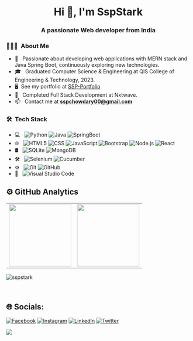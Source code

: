 <h1 align="center">Hi 👋, I'm SspStark</h1>
<h3 align="center">A passionate Web developer from India</h3>

<h3> 👨🏻‍💻 &nbsp;About Me </h3>

- 🤔 &nbsp; Passionate about developing web applications with MERN stack and Java Spring Boot, continuously exploring new technologies.
- 🎓 &nbsp; Graduated Computer Science & Engineering at QIS College of Engineering & Technology, 2023.
- 🖥️  See my portfolio at [SSP-Portfolio](https://ssp-portfolio.vercel.app/)
- 🌱 &nbsp; Completed Full Stack Development at Nxtwave.
- 📫 &nbsp; Contact me at **sspchowdary00@gmail.com**

<h3> 🛠 &nbsp;Tech Stack</h3>

- 💻 &nbsp;
  ![Python](https://img.shields.io/badge/-Python-333333?style=flat&logo=python)
  ![Java](https://img.shields.io/badge/-Java-333333?style=flat&logo=java)
  ![SpringBoot](https://img.shields.io/badge/-SpringBoot-333333?style=flat&logo=SpringBoot)
- 🌐 &nbsp;
  ![HTML5](https://img.shields.io/badge/-HTML5-333333?style=flat&logo=HTML5)
  ![CSS](https://img.shields.io/badge/-CSS-333333?style=flat&logo=CSS3&logoColor=1572B6)
  ![JavaScript](https://img.shields.io/badge/-JavaScript-333333?style=flat&logo=javascript)
  ![Bootstrap](https://img.shields.io/badge/-Bootstrap-333333?style=flat&logo=bootstrap&logoColor=563D7C)
  ![Node.js](https://img.shields.io/badge/-Node.js-333333?style=flat&logo=node.js)
  ![React](https://img.shields.io/badge/-React-333333?style=flat&logo=react)
- 🛢 &nbsp;
  ![SQLite](https://img.shields.io/badge/-SQLite-333333?style=flat&logo=sqlite)
  ![MongoDB](https://img.shields.io/badge/-MongoDB-333333?style=flat&logo=mongodb)
- 🛠 &nbsp;
  ![Selenium](https://img.shields.io/badge/-Selenium-333333?style=flat&logo=selenium)
  ![Cucumber](https://img.shields.io/badge/-Cucumber-333333?style=flat&logo=cucumber)
- ⚙️ &nbsp;
  ![Git](https://img.shields.io/badge/-Git-333333?style=flat&logo=git)
  ![GitHub](https://img.shields.io/badge/-GitHub-333333?style=flat&logo=github)
- 🔧 &nbsp;
  ![Visual Studio Code](https://img.shields.io/badge/-Visual%20Studio%20Code-333333?style=flat&logo=visual-studio-code&logoColor=007ACC)


## ⚙️ GitHub Analytics
<!--
<a href="https://github.com/SspStark">
  <img height="180em" src="https://github-readme-stats.vercel.app/api?username=SspStark&theme=buefy&show_icons=true" />
  <img height="180em" src="https://github-readme-stats.vercel.app/api/top-langs/?username=SspStark&theme=buefy&layout=compact" />
</a>
-->
<table style="border: none;">
  <tr>
    <td style="border: none;">
      <a href="https://github.com/SspStark">
        <img height="170em" src="https://github-readme-stats-eight-theta.vercel.app/api?username=sspstark&show_icons=true&theme=algolia&include_all_commits=true&count_private=true&exclude_repo=repo1,repo2"/>
      </a>
    </td>
    <td style="border: none;">
      <a href="https://github.com/SspStark">
        <img height="170em" src="https://github-readme-stats-api-holic-x.vercel.app/api/top-langs/?username=sspstark&layout=compact&langs_count=8&theme=algio&include_all_commits=true&count_private=true"/>
      </a>
    </td>
  </tr>
</table>
<p><img align="center" src="https://github-readme-streak-stats.herokuapp.com/?user=sspstark&" alt="sspstark" /></p>
<br/>

## 🌐 Socials:
[![Facebook](https://img.shields.io/badge/Facebook-%231877F2.svg?logo=Facebook&logoColor=white)](https://www.facebook.com/sspchowdary.sspchowdary) [![Instagram](https://img.shields.io/badge/Instagram-%23E4405F.svg?logo=Instagram&logoColor=white)](https://www.instagram.com/sspchowdary/) [![LinkedIn](https://img.shields.io/badge/LinkedIn-%230077B5.svg?logo=linkedin&logoColor=white)](https://www.linkedin.com/in/ssp-63b901270/) [![Twitter](https://img.shields.io/badge/Twitter-%231DA1F2.svg?logo=Twitter&logoColor=white)](https://twitter.com/ssp_stark)

![](https://komarev.com/ghpvc/?username=sspstark&color=blue&style=square&base=100)
<!--
**SspStark/SspStark** is a ✨ _special_ ✨ repository because its `README.md` (this file) appears on your GitHub profile.

Here are some ideas to get you started:

- 🔭 I’m currently working on ...
- 🌱 I’m currently learning ...
- 👯 I’m looking to collaborate on ...
- 🤔 I’m looking for help with ...
- 💬 Ask me about ...
- 📫 How to reach me: ...
- 😄 Pronouns: ...
- ⚡ Fun fact: ...
-->

